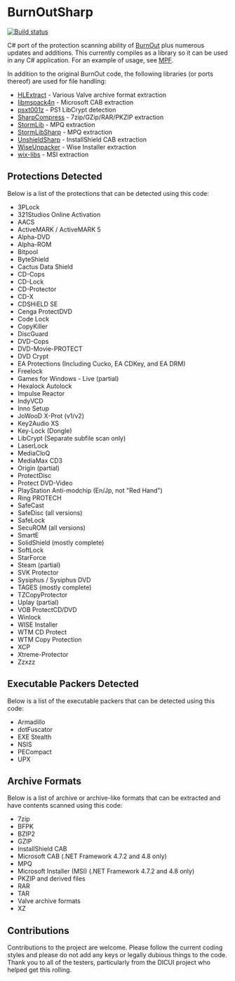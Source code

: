 # BurnOutSharp

[![Build status](https://ci.appveyor.com/api/projects/status/gmdft5bk1h8a1c31?svg=true)](https://ci.appveyor.com/project/mnadareski/burnoutsharp)

C# port of the protection scanning ability of [BurnOut](http://burnout.sourceforge.net/) plus numerous updates and additions. This currently compiles as a library so it can be used in any C# application. For an example of usage, see [MPF](https://github.com/SabreTools/MPF).

In addition to the original BurnOut code, the following libraries (or ports thereof) are used for file handling:

- [HLExtract](https://github.com/Rupan/HLLib) - Various Valve archive format extraction
- [libmspack4n](https://github.com/activescott/libmspack4n) - Microsoft CAB extraction
- [psxt001z](https://github.com/Dremora/psxt001z) - PS1 LibCrypt detection
- [SharpCompress](https://github.com/adamhathcock/sharpcompress) - 7zip/GZip/RAR/PKZIP extraction
- [StormLib](https://github.com/ladislav-zezula/StormLib) - MPQ extraction
- [StormLibSharp](https://github.com/robpaveza/stormlibsharp) - MPQ extraction
- [UnshieldSharp](https://github.com/mnadareski/UnshieldSharp) - InstallShield CAB extraction
- [WiseUnpacker](https://github.com/mnadareski/WiseUnpacker) - Wise Installer extraction
- [wix-libs](https://wixtoolset.org/) - MSI extraction

## Protections Detected

Below is a list of the protections that can be detected using this code:

- 3PLock
- 321Studios Online Activation
- AACS
- ActiveMARK / ActiveMARK 5
- Alpha-DVD
- Alpha-ROM
- Bitpool
- ByteShield
- Cactus Data Shield
- CD-Cops
- CD-Lock
- CD-Protector
- CD-X
- CDSHiELD SE
- Cenga ProtectDVD
- Code Lock
- CopyKiller
- DiscGuard
- DVD-Cops
- DVD-Movie-PROTECT
- DVD Crypt
- EA Protections (Including Cucko, EA CDKey, and EA DRM)
- Freelock
- Games for Windows - Live (partial)
- Hexalock Autolock
- Impulse Reactor
- IndyVCD
- Inno Setup
- JoWooD X-Prot (v1/v2)
- Key2Audio XS
- Key-Lock (Dongle)
- LibCrypt (Separate subfile scan only)
- LaserLock
- MediaCloQ
- MediaMax CD3
- Origin (partial)
- ProtectDisc
- Protect DVD-Video
- PlayStation Anti-modchip (En/Jp, not "Red Hand")
- Ring PROTECH
- SafeCast
- SafeDisc (all versions)
- SafeLock
- SecuROM (all versions)
- SmartE
- SolidShield (mostly complete)
- SoftLock
- StarForce
- Steam (partial)
- SVK Protector
- Sysiphus / Sysiphus DVD
- TAGES (mostly complete)
- TZCopyProtector
- Uplay (partial)
- VOB ProtectCD/DVD
- Winlock
- WISE Installer
- WTM CD Protect
- WTM Copy Protection
- XCP
- Xtreme-Protector
- Zzxzz

## Executable Packers Detected

Below is a list of the executable packers that can be detected using this code:

- Armadillo
- dotFuscator
- EXE Stealth
- NSIS
- PECompact
- UPX

## Archive Formats

Below is a list of archive or archive-like formats that can be extracted and have contents scanned using this code:

- 7zip
- BFPK
- BZIP2
- GZIP
- InstallShield CAB
- Microsoft CAB (.NET Framework 4.7.2 and 4.8 only)
- MPQ
- Microsoft Installer (MSI) (.NET Framework 4.7.2 and 4.8 only)
- PKZIP and derived files
- RAR
- TAR
- Valve archive formats
- XZ

## Contributions

Contributions to the project are welcome. Please follow the current coding styles and please do not add any keys or legally dubious things to the code. Thank you to all of the testers, particularly from the DICUI project who helped get this rolling.

